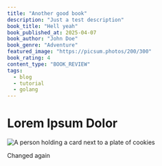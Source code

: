 ```yaml
---
title: "Another good book"
description: "Just a test description"
book_title: "Hell yeah"
book_published_at: 2025-04-07
book_author: "John Doe"
book_genre: "Adventure"
featured_image: "https://picsum.photos/200/300"
book_rating: 4
content_type: "BOOK_REVIEW"
tags:
  - blog
  - tutorial
  - golang
---
```


# Lorem Ipsum Dolor

![A person holding a card next to a plate of cookies](https://images.unsplash.com/photo-1600891964599-f61ba0e24092?ixlib=rb-4.0.3&ixid=M3w5fDB8MHxzZWFyY2h8MXx8Y29va2llc3xlbnwwfHwwfHx8MA%3D%3D&auto=format&fit=crop&w=1950&q=80)

Changed again
